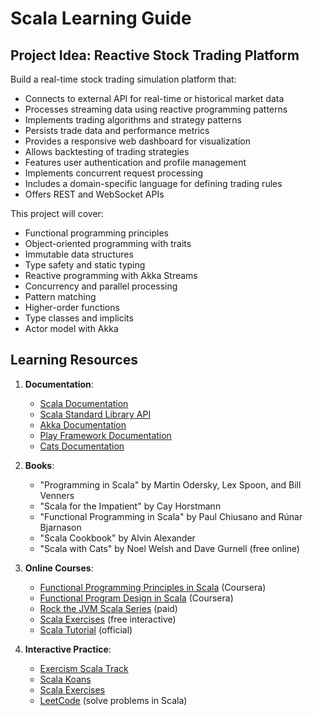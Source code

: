 # Scala Learning Guide

## Project Idea: Reactive Stock Trading Platform

Build a real-time stock trading simulation platform that:

- Connects to external API for real-time or historical market data
- Processes streaming data using reactive programming patterns
- Implements trading algorithms and strategy patterns
- Persists trade data and performance metrics
- Provides a responsive web dashboard for visualization
- Allows backtesting of trading strategies
- Features user authentication and profile management
- Implements concurrent request processing
- Includes a domain-specific language for defining trading rules
- Offers REST and WebSocket APIs

This project will cover:

- Functional programming principles
- Object-oriented programming with traits
- Immutable data structures
- Type safety and static typing
- Reactive programming with Akka Streams
- Concurrency and parallel processing
- Pattern matching
- Higher-order functions
- Type classes and implicits
- Actor model with Akka

## Learning Resources

1. **Documentation**:

   - [Scala Documentation](https://docs.scala-lang.org/)
   - [Scala Standard Library API](https://www.scala-lang.org/api/current/)
   - [Akka Documentation](https://doc.akka.io/docs/akka/current/)
   - [Play Framework Documentation](https://www.playframework.com/documentation/latest/Home)
   - [Cats Documentation](https://typelevel.org/cats/)

2. **Books**:

   - "Programming in Scala" by Martin Odersky, Lex Spoon, and Bill Venners
   - "Scala for the Impatient" by Cay Horstmann
   - "Functional Programming in Scala" by Paul Chiusano and Rúnar Bjarnason
   - "Scala Cookbook" by Alvin Alexander
   - "Scala with Cats" by Noel Welsh and Dave Gurnell (free online)

3. **Online Courses**:

   - [Functional Programming Principles in Scala](https://www.coursera.org/learn/progfun1) (Coursera)
   - [Functional Program Design in Scala](https://www.coursera.org/learn/progfun2) (Coursera)
   - [Rock the JVM Scala Series](https://rockthejvm.com/) (paid)
   - [Scala Exercises](https://www.scala-exercises.org/) (free interactive)
   - [Scala Tutorial](https://docs.scala-lang.org/tutorials/tour/tour-of-scala.html) (official)

4. **Interactive Practice**:
   - [Exercism Scala Track](https://exercism.io/tracks/scala)
   - [Scala Koans](https://github.com/rubbish/scala-koans)
   - [Scala Exercises](https://www.scala-exercises.org/)
   - [LeetCode](https://leetcode.com/) (solve problems in Scala)
